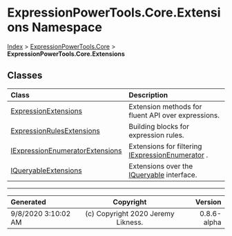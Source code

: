 ﻿# ExpressionPowerTools.Core.Extensions Namespace

[Index](../index.md) > [ExpressionPowerTools.Core](ExpressionPowerTools.Core.a.md) > **ExpressionPowerTools.Core.Extensions**

## Classes

| Class | Description |
| :-- | :-- |
| [ExpressionExtensions](ExpressionPowerTools.Core.Extensions.ExpressionExtensions.cs.md) | Extension methods for fluent API over expressions. |
| [ExpressionRulesExtensions](ExpressionPowerTools.Core.Extensions.ExpressionRulesExtensions.cs.md) | Building blocks for expression rules. |
| [IExpressionEnumeratorExtensions](ExpressionPowerTools.Core.Extensions.IExpressionEnumeratorExtensions.cs.md) | Extensions for filtering [IExpressionEnumerator](ExpressionPowerTools.Core.Signatures.IExpressionEnumerator.i.md) . |
| [IQueryableExtensions](ExpressionPowerTools.Core.Extensions.IQueryableExtensions.cs.md) | Extensions over the [IQueryable](https://docs.microsoft.com/dotnet/api/system.linq.iqueryable) interface. |


---

| Generated | Copyright | Version |
| :-- | :-: | --: |
| 9/8/2020 3:10:02 AM | (c) Copyright 2020 Jeremy Likness. | 0.8.6-alpha |

